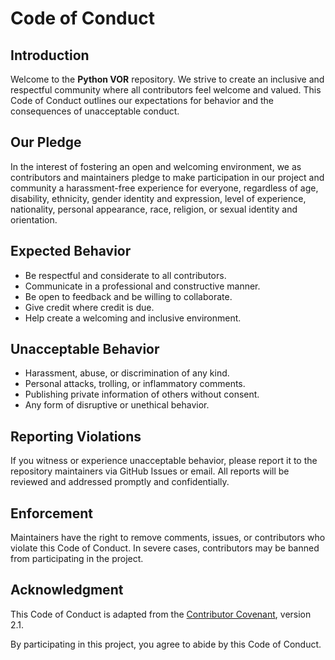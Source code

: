 # Code of Conduct

## Introduction

Welcome to the **Python VOR** repository. We strive to create an inclusive and respectful community where all contributors feel welcome and valued. This Code of Conduct outlines our expectations for behavior and the consequences of unacceptable conduct.

## Our Pledge

In the interest of fostering an open and welcoming environment, we as contributors and maintainers pledge to make participation in our project and community a harassment-free experience for everyone, regardless of age, disability, ethnicity, gender identity and expression, level of experience, nationality, personal appearance, race, religion, or sexual identity and orientation.

## Expected Behavior

- Be respectful and considerate to all contributors.
- Communicate in a professional and constructive manner.
- Be open to feedback and be willing to collaborate.
- Give credit where credit is due.
- Help create a welcoming and inclusive environment.

## Unacceptable Behavior

- Harassment, abuse, or discrimination of any kind.
- Personal attacks, trolling, or inflammatory comments.
- Publishing private information of others without consent.
- Any form of disruptive or unethical behavior.

## Reporting Violations

If you witness or experience unacceptable behavior, please report it to the repository maintainers via GitHub Issues or email. All reports will be reviewed and addressed promptly and confidentially.

## Enforcement

Maintainers have the right to remove comments, issues, or contributors who violate this Code of Conduct. In severe cases, contributors may be banned from participating in the project.

## Acknowledgment

This Code of Conduct is adapted from the [Contributor Covenant](https://www.contributor-covenant.org/), version 2.1.

By participating in this project, you agree to abide by this Code of Conduct.
